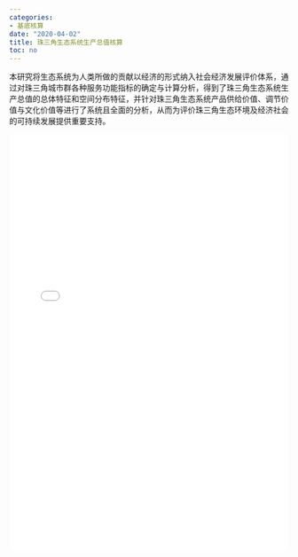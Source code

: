 ```yaml
---
categories:
- 基底核算
date: "2020-04-02"
title: 珠三角生态系统生产总值核算
toc: no
---
```


本研究将生态系统为人类所做的贡献以经济的形式纳入社会经济发展评价体系，通过对珠三角城市群各种服务功能指标的确定与计算分析，得到了珠三角生态系统生产总值的总体特征和空间分布特征，并针对珠三角生态系统产品供给价值、调节价值与文化价值等进行了系统且全面的分析，从而为评价珠三角生态环境及经济社会的可持续发展提供重要支持。

<embed src="/post/account/2.1.2珠三角生态系统生产总值核算.pdf" type="application/pdf" width="100%" height=750>

